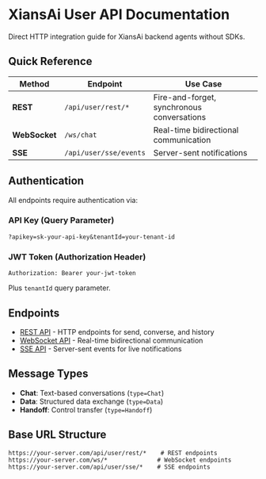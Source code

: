 # XiansAi User API Documentation

Direct HTTP integration guide for XiansAi backend agents without SDKs.

## Quick Reference

| Method | Endpoint | Use Case |
|--------|----------|----------|
| **REST** | `/api/user/rest/*` | Fire-and-forget, synchronous conversations |
| **WebSocket** | `/ws/chat` | Real-time bidirectional communication |
| **SSE** | `/api/user/sse/events` | Server-sent notifications |

## Authentication

All endpoints require authentication via:

### API Key (Query Parameter)
```
?apikey=sk-your-api-key&tenantId=your-tenant-id
```

### JWT Token (Authorization Header)
```
Authorization: Bearer your-jwt-token
```
Plus `tenantId` query parameter.

## Endpoints

- [REST API](./rest-api.md) - HTTP endpoints for send, converse, and history
- [WebSocket API](./websocket-api.md) - Real-time bidirectional communication
- [SSE API](./sse-api.md) - Server-sent events for live notifications

## Message Types

- **Chat**: Text-based conversations (`type=Chat`)
- **Data**: Structured data exchange (`type=Data`) 
- **Handoff**: Control transfer (`type=Handoff`)

## Base URL Structure

```
https://your-server.com/api/user/rest/*    # REST endpoints
https://your-server.com/ws/*              # WebSocket endpoints  
https://your-server.com/api/user/sse/*    # SSE endpoints
``` 